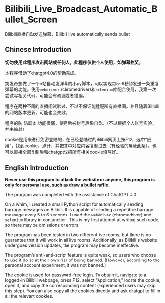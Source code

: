 # Bilibili_Live_Broadcast_Automatic_Bullet_Screen
Bilibili直播自动发送弹幕，Bilibili live automatically sends bullet



## Chinese Introduction

**切勿使用此程序攻击网站或任何人，此程序仅供个人使用，如弹幕抽奖。**

本程序借助了chatgpt4.0的帮助完成。

突发奇想做了一个b站自动发弹幕的小py脚本，可以实现每5~6秒钟发送一条重复弹幕的功能。使用`webdriver` (chromedriver)和`selenium`库配合使用，我第一次尝试写相关代码，可能会有疏漏或者错误。

程序在两种不同的直播间试验过，不过不保证能适配所有直播间。并且随着Bilibili的网站版本更新，可能也会失效。

程序的防 防脚本 功能很弱，使用后被封号后果自负。（不过根据个人账号实验，并未被封）

cookie是用来进行免密登陆的，在已经登陆过的Bilibili网页上按F12，选中“应用”，找到cookie，点开，并把其中对应内容复制过去（有经验的屏蔽此条）。也可以直接全部复制后和chatgpt说把所有相关cookie填写好。

## English Introduction

**Never use this program to attack the website or anyone, this program is only for personal use, such as draw a bullet raffle.**

The program was completed with the assistance of ChatGPT 4.0.

On a whim, I created a small Python script for automatically sending barrage messages on Bilibili. It is capable of sending a repetitive barrage message every 5 to 6 seconds. I used the `webdriver` (chromedriver) and `selenium` library in conjunction. This is my first attempt at writing such code, so there may be omissions or errors.

The program has been tested in two different live rooms, but there is no guarantee that it will work in all live rooms. Additionally, as Bilibili's website undergoes version updates, the program may become ineffective.

The program's anti-anti-script feature is quite weak, so users who choose to use it do so at their own risk of being banned. (However, according to the personal account experiment, it was not banned.)

The cookie is used for password-free login. To obtain it, navigate to a logged-in Bilibili webpage, press F12, select "Application," locate the cookie, open it, and copy the corresponding content (experienced users may skip this step). You can also copy all the cookies directly and ask chatgpt to fill in all the relevant cookies.
